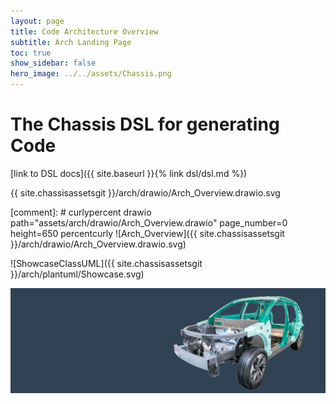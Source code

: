 ```yaml
---
layout: page
title: Code Architecture Overview
subtitle: Arch Landing Page
toc: true
show_sidebar: false
hero_image: ../../assets/Chassis.png
---
```

# The Chassis DSL for generating Code

[link to DSL docs]({{ site.baseurl }}{% link dsl/dsl.md %})

{{ site.chassisassetsgit }}/arch/drawio/Arch_Overview.drawio.svg

[comment]: # curlypercent  drawio path="assets/arch/drawio/Arch_Overview.drawio" page_number=0 height=650 percentcurly
![Arch_Overview]({{ site.chassisassetsgit }}/arch/drawio/Arch_Overview.drawio.svg)

![ShowcaseClassUML]({{ site.chassisassetsgit }}/arch/plantuml/Showcase.svg)

![hero](../../assets/Chassis.png)
